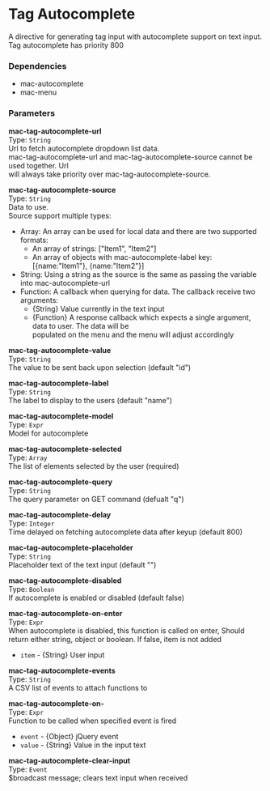 
Tag Autocomplete
===
A directive for generating tag input with autocomplete support on text input.  
Tag autocomplete has priority 800  
  
  
### Dependencies
- mac-autocomplete  
- mac-menu  
  

### Parameters
**mac-tag-autocomplete-url**  
Type: `String`  
Url to fetch autocomplete dropdown list data.  
mac-tag-autocomplete-url and mac-tag-autocomplete-source cannot be used together. Url  
will always take priority over mac-tag-autocomplete-source.  
  
**mac-tag-autocomplete-source**  
Type: `String`  
Data to use.  
Source support multiple types:  
- Array: An array can be used for local data and there are two supported formats:  
  - An array of strings: ["Item1", "Item2"]  
  - An array of objects with mac-autocomplete-label key: [{name:"Item1"}, {name:"Item2"}]  
- String: Using a string as the source is the same as passing the variable into mac-autocomplete-url  
- Function: A callback when querying for data. The callback receive two arguments:  
  - {String} Value currently in the text input  
  - {Function} A response callback which expects a single argument, data to user. The data will be  
  populated on the menu and the menu will adjust accordingly  
  
**mac-tag-autocomplete-value**  
Type: `String`  
The value to be sent back upon selection (default "id")  
  
**mac-tag-autocomplete-label**  
Type: `String`  
The label to display to the users (default "name")  
  
**mac-tag-autocomplete-model**  
Type: `Expr`  
Model for autocomplete  
  
**mac-tag-autocomplete-selected**  
Type: `Array`  
The list of elements selected by the user (required)  
  
**mac-tag-autocomplete-query**  
Type: `String`  
The query parameter on GET command (defualt "q")  
  
**mac-tag-autocomplete-delay**  
Type: `Integer`  
Time delayed on fetching autocomplete data after keyup  (default 800)  
  
**mac-tag-autocomplete-placeholder**  
Type: `String`  
Placeholder text of the text input (default "")  
  
**mac-tag-autocomplete-disabled**  
Type: `Boolean`  
If autocomplete is enabled or disabled (default false)  
  
**mac-tag-autocomplete-on-enter**  
Type: `Expr`  
When autocomplete is disabled, this function is called on enter, Should return either string, object or boolean. If false, item is not added  
- `item` - {String} User input  
  
**mac-tag-autocomplete-events**  
Type: `String`  
A CSV list of events to attach functions to  
  
**mac-tag-autocomplete-on-**  
Type: `Expr`  
Function to be called when specified event is fired  
- `event` - {Object} jQuery event  
- `value` - {String} Value in the input text  
  
  
**mac-tag-autocomplete-clear-input**  
Type: `Event`  
$broadcast message; clears text input when received  
  


